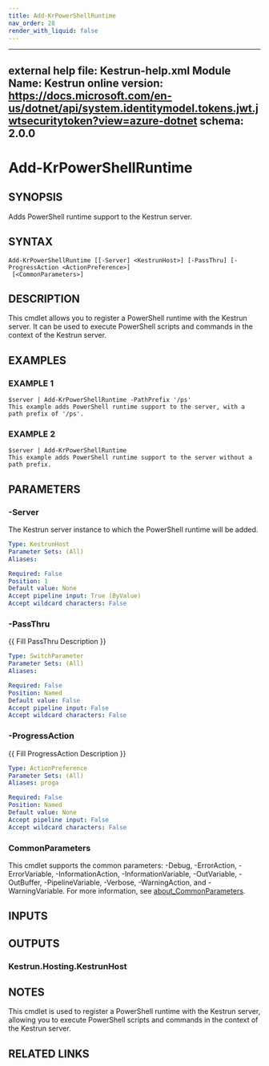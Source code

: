 ```yaml
---
title: Add-KrPowerShellRuntime
nav_order: 28
render_with_liquid: false
---
```

---
external help file: Kestrun-help.xml
Module Name: Kestrun
online version: https://docs.microsoft.com/en-us/dotnet/api/system.identitymodel.tokens.jwt.jwtsecuritytoken?view=azure-dotnet
schema: 2.0.0
---

# Add-KrPowerShellRuntime

## SYNOPSIS
Adds PowerShell runtime support to the Kestrun server.

## SYNTAX

```
Add-KrPowerShellRuntime [[-Server] <KestrunHost>] [-PassThru] [-ProgressAction <ActionPreference>]
 [<CommonParameters>]
```

## DESCRIPTION
This cmdlet allows you to register a PowerShell runtime with the Kestrun server.
It can be used to execute PowerShell scripts and commands in the context of the Kestrun server.

## EXAMPLES

### EXAMPLE 1
```
$server | Add-KrPowerShellRuntime -PathPrefix '/ps'
This example adds PowerShell runtime support to the server, with a path prefix of '/ps'.
```

### EXAMPLE 2
```
$server | Add-KrPowerShellRuntime
This example adds PowerShell runtime support to the server without a path prefix.
```

## PARAMETERS

### -Server
The Kestrun server instance to which the PowerShell runtime will be added.

```yaml
Type: KestrunHost
Parameter Sets: (All)
Aliases:

Required: False
Position: 1
Default value: None
Accept pipeline input: True (ByValue)
Accept wildcard characters: False
```

### -PassThru
{{ Fill PassThru Description }}

```yaml
Type: SwitchParameter
Parameter Sets: (All)
Aliases:

Required: False
Position: Named
Default value: False
Accept pipeline input: False
Accept wildcard characters: False
```

### -ProgressAction
{{ Fill ProgressAction Description }}

```yaml
Type: ActionPreference
Parameter Sets: (All)
Aliases: proga

Required: False
Position: Named
Default value: None
Accept pipeline input: False
Accept wildcard characters: False
```

### CommonParameters
This cmdlet supports the common parameters: -Debug, -ErrorAction, -ErrorVariable, -InformationAction, -InformationVariable, -OutVariable, -OutBuffer, -PipelineVariable, -Verbose, -WarningAction, and -WarningVariable. For more information, see [about_CommonParameters](http://go.microsoft.com/fwlink/?LinkID=113216).

## INPUTS

## OUTPUTS

### Kestrun.Hosting.KestrunHost
## NOTES
This cmdlet is used to register a PowerShell runtime with the Kestrun server, allowing you to execute PowerShell scripts and commands in the context of the Kestrun server.

## RELATED LINKS
